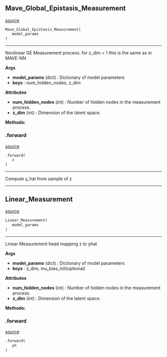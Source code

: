 #


## Mave_Global_Epistasis_Measurement
[source](https://github.com/AndreaGraf/Protein_ML/blob/read_the_docs/protml/models/components/downstream_models.py/#L8)
```python 
Mave_Global_Epistasis_Measurement(
   model_params
)
```


---
Nonlinear GE Measurement process. for z_dim = 1 this is the same as in MAVE-NN

**Args**

* **model_params** (dict) : Dictionary of model parameters
* **keys**  : num_hidden_nodes, z_dim                    


**Attributes**

* **num_hidden_nodes** (int) : Number of hidden nodes in the measurement process.
* **z_dim** (int) : Dimension of the latent space.



**Methods:**


### .forward
[source](https://github.com/AndreaGraf/Protein_ML/blob/read_the_docs/protml/models/components/downstream_models.py/#L32)
```python
.forward(
   z
)
```

---
Compute y_hat from sample of z

----


## Linear_Measurement
[source](https://github.com/AndreaGraf/Protein_ML/blob/read_the_docs/protml/models/components/downstream_models.py/#L39)
```python 
Linear_Measurement(
   model_params
)
```


---
Linear Measurement head mapping z to yhat

**Args**

* **model_params** (dict) : Dictionary of model parameters
* **keys**  : z_dim, mu_bias_init(optional)                    


**Attributes**

* **num_hidden_nodes** (int) : Number of hidden nodes in the measurement process.
* **z_dim** (int) : Dimension of the latent space.



**Methods:**


### .forward
[source](https://github.com/AndreaGraf/Protein_ML/blob/read_the_docs/protml/models/components/downstream_models.py/#L59)
```python
.forward(
   yh
)
```

